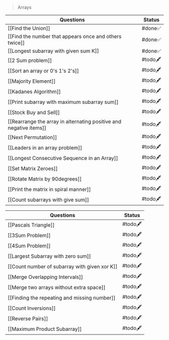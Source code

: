 > Arrays

| Questions                                                          | Status   |
| ------------------------------------------------------------------ | -------- |
| [[Find the Union]]                                                 | #done✅   |
| [[Find the number that appears once and others twice]]             | #done✅   |
| [[Longest subarray with given sum K]]                              | #done✅   |
| [[2 Sum problem]]                                                  | #todo🖋️ |
| [[Sort an array or 0's 1's 2's]]                                   | #todo🖋️ |
| [[Majority Element]]                                               | #todo🖋️ |
| [[Kadanes Algorithm]]                                              | #todo🖋️ |
| [[Print subarray with maximum subarray sum]]                       | #todo🖋️ |
| [[Stock Buy and Sell]]                                             | #todo🖋️ |
| [[Rearrange the array in alternating positive and negative items]] | #todo🖋️ |
| [[Next Permutation]]                                               | #todo🖋️ |
| [[Leaders in an array problem]]                                    | #todo🖋️ |
| [[Longest Consecutive Sequence in an Array]]                       | #todo🖋️ |
| [[Set Matrix Zeroes]]                                              | #todo🖋️ |
| [[Rotate Matrix by 90degrees]]                                     | #todo🖋️ |
| [[Print the matrix in spiral manner]]                              | #todo🖋️ |
| [[Count subarrays with give sum]]                                  | #todo🖋️ |

| Questions                                     | Status   |
| --------------------------------------------- | -------- |
| [[Pascals Triangle]]                          | #todo🖋️ |
| [[3Sum Problem]]                              | #todo🖋️ |
| [[4Sum Problem]]                              | #todo🖋️ |
| [[Largest Subarray with zero sum]]            | #todo🖋️ |
| [[Count number of subarray with given xor K]] | #todo🖋️ |
| [[Merge Overlapping Intervals]]               | #todo🖋️ |
| [[Merge two arrays without extra space]]      | #todo🖋️ |
| [[Finding the repeating and missing number]]  | #todo🖋️ |
| [[Count Inversions]]                          | #todo🖋️ |
| [[Reverse Pairs]]                             | #todo🖋️ |
| [[Maximum Product Subarray]]                  | #todo🖋️ |
